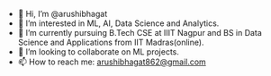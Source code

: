 - 👋 Hi, I’m @arushibhagat
- 👀 I’m interested in ML, AI, Data Science and Analytics.
- 🌱 I’m currently pursuing B.Tech CSE at IIIT Nagpur and BS in Data Science and Applications from IIT Madras(online).
- 💞️ I’m looking to collaborate on ML projects.
- 📫 How to reach me: arushibhagat862@gmail.com
